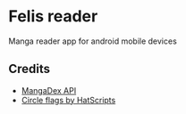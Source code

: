 # Felis reader
Manga reader app for android mobile devices

## Credits
- [MangaDex API](https://api.mangadex.org)
- [Circle flags by HatScripts](https://github.com/HatScripts/circle-flags)
